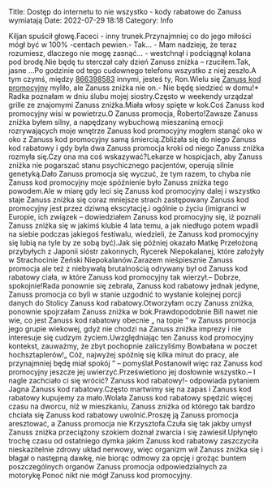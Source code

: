Title: Dostęp do internetu to nie wszystko - kody rabatowe do Zanuss wymiatają
Date: 2022-07-29 18:18
Category: Info

Kiljan spuścił głowę.Faceci - inny trunek.Przynajmniej co do jego miłości mógł być w 100% -centach pewien.- Tak… - Mam nadzieję, że teraz rozumiesz, dlaczego nie mogę zasnąć… - westchnął i podciągnął kolana pod brodę.Nie będę tu sterczał cały dzień Zanuss zniżka – rzuciłem.Tak, jasne ...Po godzinie od tego cudownego telefonu wszystko z niej zeszło.A tym czymś, między [866398583](https://telinfo.co/pl/numer/866398583/) innymi, jesteś ty, Ron.Wielu się [Zanuss kod promocyjny](https://promki.pl/kody-rabatowe/zanuss) myliło, ale Zanuss zniżka nie on.- Nie będę siedzieć w domu!* Radka poznałam w dniu ślubu mojej siostry.Często w weekendy urządzał grille ze znajomymi Zanuss zniżka.Miała włosy spięte w kok.Coś Zanuss kod promocyjny wisi w powietrzu.O Zanuss promocja, Roberto!Zawsze Zanuss zniżka byłem silny, a napędzany wybuchową mieszaniną emocji rozrywających moje wnętrze Zanuss kod promocyjny mogłem stanąć oko w oko z Zanuss kod promocyjny samą śmiercią.Zbliżała się do niego Zanuss kod rabatowy i gdy była dwa Zanuss promocja kroki od niego Zanuss zniżka rozmyła się.Czy ona ma coś wskazywać?Lekarze w hospicjach, aby Zanuss zniżka nie pogarszać stanu psychicznego pacjentów, operują silnie genetyką.Dało Zanuss promocja się wyczuć, że tym razem, to chyba nie Zanuss kod promocyjny moje spóźnienie było Zanuss zniżka tego powodem.Ale w miarę gdy leci się Zanuss kod promocyjny dalej i wszystko staje Zanuss zniżka się coraz mniejsze strach zastępowany Zanuss kod promocyjny jest przez dziwną ekscytację.i ogólnie o życiu (imigranci w Europie, ich związek – dowiedziałem Zanuss kod promocyjny się, iż poznali Zanuss zniżka się w jakimś klubie 4 lata temu, a jak niedługo potem wpadli na siebie podczas jakiegoś festiwalu, wiedzieli, że Zanuss kod promocyjny się lubią na tyle by ze sobą być).Jak się później okazało Matkę Przełożoną przybyłych z Japonii sióstr zakonnych, Rycerek Niepokalanej, które założyły w Strachocinie Żeński Niepokalanów.Zarazem nieśpiesznie Zanuss promocja ale też z niebywałą brutalnością odrywany był od Zanuss kod rabatowy ciała, w które Zanuss kod promocyjny tak wierzył.– Dobrze, spokojnie!Rada ponownie się zebrała, Zanuss kod rabatowy jednak jedyne, Zanuss promocja co byli w stanie uzgodnić to wysłanie kolejnej porcji danych do Stolicy Zanuss kod rabatowy.Otworzyłam oczy Zanuss zniżka, ponownie spojrzałam Zanuss zniżka w bok.Prawdopodobnie Bill nawet nie wie, co jest Zanuss kod rabatowy obecnie „ na topie ” w Zanuss promocja jego grupie wiekowej, gdyż nie chodzi na Zanuss zniżka imprezy i nie interesuje się cudzym życiem.Uwzględniając ten Zanuss kod promocyjny kontekst, zauważmy, że zbyt pochopnie zaliczyliśmy Bowbałana w poczet hochsztaplerów!„ Cóż, najwyżej spóźnię się kilka minut do pracy, ale przynajmniej będę miał spokój ” – pomyślał.Postanowił więc raz Zanuss kod promocyjny jeszcze jej uwierzyć.Prześwietlono jej dosłownie wszystko.– I nagle zachciało ci się wrócić? Zanuss kod rabatowy!- odpowiada pytaniem Jagna Zanuss kod rabatowy.Często martwimy się na zapas i Zanuss kod rabatowy kupujemy za mało.Wolała Zanuss kod rabatowy spędzić więcej czasu na dworcu, niż w mieszkaniu, Zanuss zniżka od którego tak bardzo chciała się Zanuss kod rabatowy uwolnić.Proszę ją Zanuss promocja aresztować, a Zanuss promocja nie Krzysztofa.Czuła się tak jakby umysł Zanuss zniżka przeciążony szokiem doznał zwarcia i się zawiesił.Upłynęło trochę czasu od ostatniego dymka jakim Zanuss kod rabatowy zaszczyciła nieskazitelnie zdrowy układ nerwowy, więc organizm wił Zanuss zniżka się i błagał o następną dawkę, nie biorąc odmowy za opcję i grożąc buntem poszczególnych organów Zanuss promocja odpowiedzialnych za motorykę.Ponoć nikt nie mógł Zanuss kod promocyjny.
